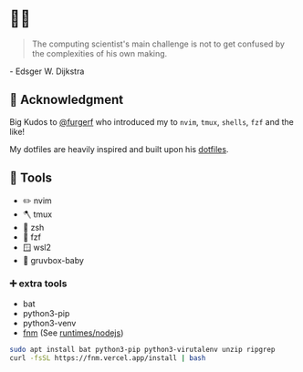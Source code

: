 # 🫥📄

> The computing scientist's main challenge is not to get confused by the complexities of his own making. 

\- Edsger W. Dijkstra

## 🙏 Acknowledgment

Big Kudos to [@furgerf](https://github/com/furgerf) who introduced my to `nvim`, `tmux`, `shells`, `fzf` and the like! 

My dotfiles are heavily inspired and built upon his [dotfiles](https://github.com/furgerf/dotfiles).

## 🤩 Tools

- ✏️ nvim
- 🪓 tmux
- 🐚 zsh
- 🔎 fzf
- 🪟 wsl2
- 🎨 gruvbox-baby

### ➕ extra tools

- bat
- python3-pip
- python3-venv
- [fnm](https://github.com/Schniz/fnm) (See [runtimes/nodejs](runtimes/nodejs/README.md))

```bash
sudo apt install bat python3-pip python3-virutalenv unzip ripgrep
curl -fsSL https://fnm.vercel.app/install | bash
```
